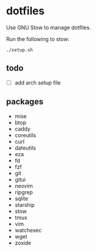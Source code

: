 # dotfiles

Use GNU Stow to manage dotfiles.

Run the following to stow:

```shell
./setup.sh
```

## todo

- [ ] add arch setup file

## packages

- mise
- btop
- caddy
- coreutils
- curl
- dateutils
- eza
- fd
- fzf
- git
- gitui
- neovim
- ripgrep
- sqlite
- starship
- stow
- tmux
- vim
- watchexec
- wget
- zoxide
